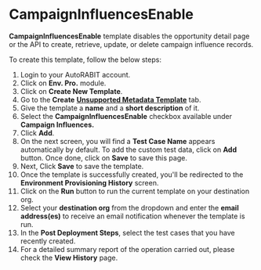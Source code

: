 # CampaignInfluencesEnable

**CampaignInfluencesEnable** template disables the opportunity detail page or the API to create, retrieve, update, or delete campaign influence records.

To create this template, follow the below steps:

1. Login to your AutoRABIT account.
2. Click on **Env. Pro.** module.
3. Click on **Create New Template**.
4. Go to the **Create** [**Unsupported Metadata Template**](../) tab.
5. Give the template a **name** and a **short description** of it.
6. Select the **CampaignInfluencesEnable** checkbox available under **Campaign Influences.**
7. Click **Add**.
8. On the next screen, you will find a **Test Case Name** appears automatically by default. To add the custom test data, click on **Add** button. Once done, click on **Save** to save this page.&#x20;
9. Next, Click **Save** to save the template.
10. Once the template is successfully created, you'll be redirected to the **Environment Provisioning History** screen.
11. Click on the **Run** button to run the current template on your destination org.
12. Select your **destination org** from the dropdown and enter the **email address(es)** to receive an email notification whenever the template is run.
13. In the **Post Deployment Steps**, select the test cases that you have recently created.&#x20;
14. For a detailed summary report of the operation carried out, please check the **View History** page.
